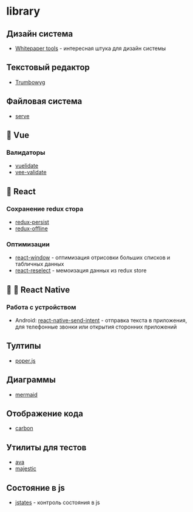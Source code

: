 # library

## Дизайн система
- [Whitepaper tools](https://whitepaper.tools/index.html) - интересная штука для дизайн системы

## Текстовый редактор
- [Trumbowyg](https://github.com/Alex-D/Trumbowyg)

## Файловая система
- [serve](https://github.com/zeit/serve)

## :green_heart: Vue
### Валидаторы
- [vuelidate](https://github.com/vuelidate/vuelidate)
- [vee-validate](https://github.com/logaretm/vee-validate)

## :blue_heart: React
### Сохранение redux стора
- [redux-persist](https://github.com/rt2zz/redux-persist)
- [redux-offline](https://github.com/redux-offline/redux-offline)

### Оптимизации
- [react-window](https://github.com/bvaughn/react-window) - оптимизация отрисовки больших списков и табличных данных
- [react-reselect](https://github.com/reduxjs/reselect) - мемоизация данных из redux store

## :purple_heart: :iphone: React Native

### Работа с устройством
- Android: [react-native-send-intent](https://github.com/lucasferreira/react-native-send-intent) - отправка текста в приложения, для телефонные звонки или открытия сторонних приложений

## Тултипы
- [poper.js](https://github.com/FezVrasta/popper.js)

## Диаграммы
- [mermaid](https://github.com/mermaid-js/mermaid)

## Отображение кода
- [carbon](https://github.com/carbon-app/carbon)

## Утилиты для тестов
- [ava](https://github.com/avajs/ava)
- [majestic](https://github.com/Raathigesh/majestic)

## Состояние в js

- [jstates](https://github.com/orYoffe/jstates) - контроль состояния в js
